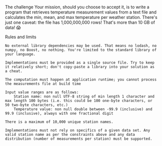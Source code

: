 The challenge
Your mission, should you choose to accept it, is to write a program that retrieves temperature measurement values from a text file and calculates the min, mean, and max temperature per weather station. There's just one caveat: the file has 1,000,000,000 rows! That's more than 10 GB of data! 😱

Rules and limits

    No external library dependencies may be used. That means no lodash, no numpy, no Boost, no nothing. You're limited to the standard library of your language.

    Implementations must be provided as a single source file. Try to keep it relatively short; don't copy-paste a library into your solution as a cheat.

    The computation must happen at application runtime; you cannot process the measurements file at build time

    Input value ranges are as follows:
        Station name: non null UTF-8 string of min length 1 character and max length 100 bytes (i.e. this could be 100 one-byte characters, or 50 two-byte characters, etc.)
        Temperature value: non null double between -99.9 (inclusive) and 99.9 (inclusive), always with one fractional digit

    There is a maximum of 10,000 unique station names.

    Implementations must not rely on specifics of a given data set. Any valid station name as per the constraints above and any data distribution (number of measurements per station) must be supported.
